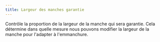 ```yaml
---
title: Largeur des manches garantie
---
```


Contrôle la proportion de la largeur de la manche qui sera garantie. Cela détermine dans quelle mesure nous pouvons modifier la largeur de la manche pour l'adapter à l'emmanchure.




